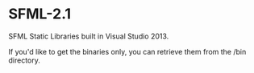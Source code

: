 SFML-2.1
========

SFML Static Libraries built in Visual Studio 2013.  
  
If you'd like to get the binaries only, you can retrieve them from the /bin directory.
